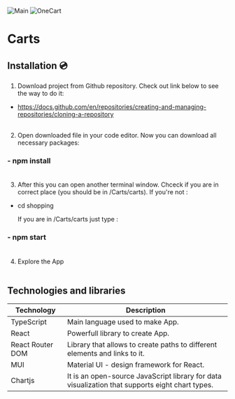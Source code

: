 ![Main](https://user-images.githubusercontent.com/95884784/227046577-2ae4beab-9db9-49d2-af0a-9d31ccb6aebe.png)
![OneCart](https://user-images.githubusercontent.com/95884784/227046601-1521bd94-54f8-4433-9cee-10258b950911.png)

# Carts <br/>

## Installation 💿<br/>

1. Download project from Github repository. Check out link below to see the way to do it:<br/>

- https://docs.github.com/en/repositories/creating-and-managing-repositories/cloning-a-repository<br/><br/>


2. Open downloaded file in your code editor. Now you can download all necessary packages:<br/>

### - npm install<br/><br/>


3. After this you can open another terminal window. Chceck if you are in correct place (you should be in /Carts/carts). If you're not :<br/>

- cd shopping<br/>

  If you are in /Carts/carts just type :<br/>

### - npm start <br/><br/>


4. Explore the App <br/><br/>



## Technologies and libraries

| Technology | Description |
| --- | --- |
| TypeScript | Main language used to make App. |
| React | Powerfull library to create App. |
| React Router DOM| Library that allows to create paths to different elements and links to it. |
| MUI | Material UI - design framework for React. |
| Chartjs | It is an open-source JavaScript library for data visualization that supports eight chart types. |



